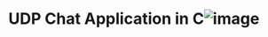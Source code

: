 # UDP Chat Application in C![image](https://user-images.githubusercontent.com/48219351/111836248-44a61700-88f6-11eb-9bc1-c2e1ec9ba7cd.png)
